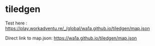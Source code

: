 # tiledgen

Test here : 
https://play.workadventu.re/_/global/wa1a.github.io/tiledgen/map.json

Direct link to map.json:
https://wa1a.github.io/tiledgen/map.json
